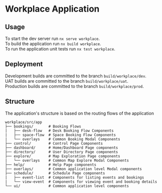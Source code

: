 # Workplace Application

## Usage

To start the dev server run `nx serve workplace`.  
To build the application run `nx build workplace`.  
To run the application unit tests run `nx test workplace`.

## Deployment

Development builds are committed to the branch `build/workplace/dev`.  
UAT builds are committed to the branch `build/workplace/uat`.  
Production builds are committed to the branch `build/workplace/prod`.

## Structure

The application's structure is based on the routing flows of the application

```
workplace/src/app
├── bookings/       # Booking Flows
|   ├── desk-flow   # Desk Booking Flow Components
|   ├── space-flow  # Space Booking Flow Components
|   └── overlays    # Common Booking Modal Components
├── control/        # Control Page Components
├── dashboard/      # Home/Dashboard Page components
├── directory/      # User Directory Page components
├── explore/        # Map Exploration Page components
|   └── overlays    # Common Map Explore Modal Components
├── help/           # Help Page components    
├── overlays/       # Common application level Modal components
├── schedule/       # Schedule Page components
|   ├── event-list  # Components for listing events and bookings
|   └── view-event  # Components for viewing event and booking details
└── ui/             # Common application level components
```
